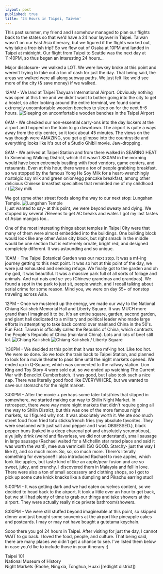 ```yaml
---
layout: post
published: true
title: '24 Hours in Taipei, Taiwan'
---
```

This past summer, my friend and I somehow managed to plan our flights back to the states so that we'd have a 24 hour layover in Taipei. Taiwan wasn't on our East Asia itinerary, but we figured if the flights worked out, why take a free-ish trip? So we flew out of Osaka at 10PM and landed in Taipei at midnight. Our flight from Taipei to Seattle was the next day at 11:40PM, so thus began an interesting 24 hours...

Major disclosure- we walked a LOT. We were lowkey broke at this point and weren't trying to take out a ton of cash for just the day. That being said, the areas we walked were all along subway paths. We just felt like we'd see more of the city (& save money) if we walked. 

12AM - We land at Taipei Taoyuan International Airport. Obviously nothing was open at this time and we didn't want to bother going into the city to get a hostel, so after looking around the entire terminal, we found some extremely uncomfortable wooden benches to sleep on for the next 5-6 hours.
![Sleeping on uncomfortable wooden benches in the Taipei Airport]({{site.baseurl}}/img/58586830613__5695771D-22C3-47AD-A27D-827B02B424DA.JPG)

6AM - We checked our non-essential carry-ons into the day lockers at the airport and hopped on the train to go downtown. The airport is quite a ways away from the city center, so it took about 45 minutes. The views on the way though were AMAZING, you get a glimpse into the countryside and everything looks like it's out of a Studio Ghibli movie. Jaw-dropping. 

8AM - We arrived at Taipei Station and from there walked in SEARING HEAT to Ximending Walking District, which if it wasn't 830AM in the morning would have been extremely bustling with food vendors, game centers, and retaurants. Even at this hour, there were a ton of people grabbing breakfast, so we stopped by the famous Yong He Soy Milk for a heart-wrenchingly nostalgic soy milk and green onion/egg pancake breakfast, among other delicious Chinese breakfast specialties that reminded me of my childhood :') 
![Soy milk]({{site.baseurl}}/img/IMG_2114.JPG)

We got some other street foods along the way to our next stop: Lungshan Temple. 
![Lungshan Temple]({{site.baseurl}}/img/IMG_2118.JPG)  
I just wanted to say- at this point, we were beyond sweaty and dying. We stopped by several 7Elevens to get AC breaks and water. I got my last tastes of Asian mangos too..

One of the most interesting things about temples in Taipei City were that many of them were almost embedded into the buildings. One building block would look like any other Asian city block, but right smack in the middle would be one section that is extremely ornate, bright red, and designed completely different. It was astounding and so unique.

10AM - The Taipei Botanical Garden was our next stop. It was a mf-ing journey getting to this next point. It was so hot at this point of the day, we were just exhausted and seeking refuge. We finally got to the garden and oh my god, it was beautiful. It was a massive park full of all sorts of foliage and animals. And nai-nais and ye-yes (Chinese grandmas and grandpas). We found a spot in the park to just sit, people watch, and I recall talking about serial crime for some reason. Mind you, we were on day 55+ of nonstop traveling across Asia. 

12PM - Once we mustered up the energy, we made our way to the National Chiang Kai-shek Memorial Hall and Liberty Square. It was MUCH more grand than I imagined it to be. It's an entire square, garden, second garden, and giant hall dedicated to a military and political leader who made large efforts in attempting to take back control over mainland China in the 50's. Fun Fact: Taiwan is officially called the Republic of China, which contrasts the People's Republic of China (mainland China). Lots and lots of beef still lol.
![Chiang Kai-shek]({{site.baseurl}}/img/IMG_2133.JPG)
![Chiang Kai-shek / Liberty Square]({{site.baseurl}}/img/IMG_2129.JPG)

1:30PM - We decided at this point that it was too mf-ing hot. Like too hot. We were so done. So we took the train back to Taipei Station, and planned to look for a movie theater to pass time until the night markets opened. We ended up in Q-Square, which was connected to the railway station. Lion King and Toy Story 4 were sold out, so we ended up watching The Current War with Benedict Cumberbatch. It was good, but I also took such a nice nap. There was literally good food like EVERYWHERE, but we wanted to save our stomachs for the night market.

3:00PM - After the movie + perhaps some tater tots/fries that slipped in somewhere, we started making our way to Shilin Night Market. In retrospect, there were way more night markets that didn't require going all the way to Shilin District, but this was one of the more famous night markets, so I figured why not. It was absolutely worth it. We ate soo much street food from fried tofu sticks/french fries (my absolute favorites. They were seasoned with just salt and pepper and I was OBSESSED.), black pepper buns (baked in a deep charcoal pot and absolutely scrumptious), aiyu jelly drink (weird and flavorless, we did not understand), small sausage in large sausage (Rachael waited for a Michellin star rated place and said it was worth the wait!), mee sua vermicelli (SO GOOD. Starchy- just the way I like it), and so much more. So, so, so much more. There's literally something for everyone!! I also introduced Rachael to rose apples, which look like apples, but taste kind of like an apple/pear fusion and are so sweet, juicy, and crunchy. I discovered them in Malaysia and fell in love. There were also a ton of small accessory and clothing shops, so I got to pick up some cute knick knacks like a dumpling and Pikachu earring stud!

5:00PM - It was getting dark and we had eaten ourselves content, so we decided to head back to the airport. It took a little over an hour to get back, but we still had plenty of time to grab our things and take showers at the airport. They were actually really nice private bathroom/showers. 

8:00PM - We were still stuffed beyond imagineable at this point, so skipped dinner and just bought some souvenirs at the airport like pineapple cakes and postcards. I may or may not have bought a gutetama keychain. 

Sooo there you go! 24 hours in Taipei. After visiting for just the day, I cannot WAIT to go back. I loved the food, people, and culture. That being said, there are many places we didn't get a chance to see. I've listed them below in case you'd lke to include those in your itinerary :)

Taipei 101  
National Museum of History  
Night Markets (Raohe, Ningxia, Tonghua, Huaxi [redlight district])
